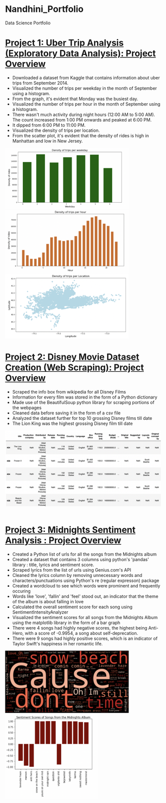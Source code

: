 # Nandhini_Portfolio
Data Science Portfolio

# [Project 1: Uber Trip Analysis (Exploratory Data Analysis): Project Overview](https://github.com/nandhinishankarl/Exploratory-Data-Analysis-Projects/blob/main/Uber%20Trip%20Analysis%20(NYC).ipynb)
 - Downloaded a dataset from Kaggle that contains information about uber trips from September 2014. 
 - Visualized the number of trips per weekday in the month of September using a histogram.
 - From the graph, it's evident that Monday was the busiest day.
 - Visualized the number of trips per hour in the month of September using a histogram. 
 - There wasn't much activity during night hours (12:00 AM to 5:00 AM). The count increased from 1:00 PM onwards and peaked at 6:00 PM.
 - It dipped from 6:00 PM to 11:00 PM. 
 - Visualized the density of trips per location. 
 - From the scatter plot, it's evident that the density of rides is high in Manhattan and low in New Jersey. 

<img src="images/Screen%20Shot%202022-06-22%20at%207.32.22%20PM.png" width="400">&nbsp;&nbsp;&nbsp;
&nbsp;
<img src="images/Screen%20Shot%202022-06-22%20at%207.32.38%20PM.png" width="400">&nbsp;&nbsp;&nbsp;
&nbsp;
<img src="images/Screen%20Shot%202022-06-22%20at%207.32.54%20PM.png" width="400">&nbsp;&nbsp;&nbsp;
&nbsp;


# [Project 2: Disney Movie Dataset Creation (Web Scraping): Project Overview](https://github.com/nandhinishankarl/Web-Scraping/blob/main/Disney_Movie_Dataset_Creation_2.ipynb)

- Scraped the info box from wikipedia for all Disney Films 
-	Information for every film was stored in the form of a Python dictionary 
-	Made use of the BeautifulSoup python library for scraping portions of the webpages
-	Cleaned data before saving it in the form of a csv file
-	Analyzed the dataset further for top 10 grossing Disney films till date
-	The Lion King was the highest grossing Disney film till date

<img src="images/Screen%20Shot%202022-09-30%20at%209.47.58%20AM.png" width="600">&nbsp;&nbsp;&nbsp;

# [Project 3: Midnights Sentiment Analysis : Project Overview](https://github.com/nandhinishankarl/Sentiment-Analysis-Projects/blob/main/Midnights%20Sentiment%20Analysis%20-3.ipynb)

- Created a Python list of urls for all the songs from the Midnights album 
- Created a dataset that contains 3 columns using python's 'pandas' library : title, lyrics and sentiment score.
- Scraped lyrics from the list of urls using Genius.com's API 
- Cleaned the lyrics column by removing unnecessary words and characters/punctuations using Python's re (regular expresson) package
- Created a wordcloud to see which words were prominent and frequently occuring
- Words like 'love', 'fallin' and 'feel' stood out, an indicator that the theme of the album is about falling in love
- Calculated the overall sentiment score for each song using SentimentIntensityAnalyzer 
- Visualized the sentiment scores for all songs from the Midnights Album using the matplotlib library in the form of a bar graph 
- There were 4 songs had highly negative scores, the highest being Anti-Hero, with a score of -0.9954, a song about self-deprecation. 
- There were 9 songs had highly positive scores, which is an indicator of Taylor Swift's happiness in her romantic life.

<img src="images/Screen%20Shot%202023-01-12%20at%2012.23.24%20PM.png" width="400">&nbsp;&nbsp;&nbsp;
<img src="images/Screen%20Shot%202023-01-12%20at%2012.23.41%20PM.png" width="300">&nbsp;&nbsp;&nbsp;

